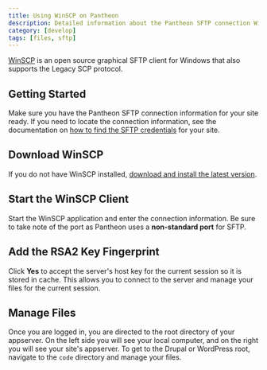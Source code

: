 ```yaml
---
title: Using WinSCP on Pantheon
description: Detailed information about the Pantheon SFTP connection WinSCP SFTP client.
category: [develop]
tags: [files, sftp]
---
```

[WinSCP](https://winscp.net/eng/index.php) is an open source graphical SFTP client for Windows that also supports the Legacy SCP protocol.

## Getting Started

Make sure you have the Pantheon SFTP connection information for your site ready. If you need to locate the connection information, see the documentation on [how to find the SFTP credentials](/sftp#sftp-connection-information) for your site.

## Download WinSCP

If you do not have WinSCP installed, [download and install the latest version](https://winscp.net/eng/docs/installation#download).

## Start the WinSCP Client

Start the WinSCP application and enter the connection information. Be sure to take note of the port as Pantheon uses a **non-standard port** for SFTP.

## Add the RSA2 Key Fingerprint

Click **Yes** to accept the server's host key for the current session so it is stored in cache. This allows you to connect to the server and manage your files for the current session.

## Manage Files

Once you are logged in, you are directed to the root directory of your appserver. On the left side you will see your local computer, and on the right you will see your site's appserver. To get to the Drupal or WordPress root, navigate to the `code` directory and manage your files.
